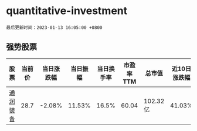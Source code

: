 # quantitative-investment

`最后更新时间：2023-01-13 16:05:00 +0800`

## 强势股票

|股票|当前价|当日涨跌幅|当日振幅|当日换手率|市盈率TTM|总市值|近10日涨跌幅|
|----|----|----|----|----|----|----|----|
|[通润装备](https://xueqiu.com/S/SZ002150)|28.7|-2.08%|11.53%|16.5%|60.04|102.32亿|41.03%|
